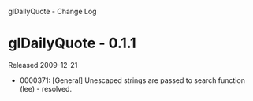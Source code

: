 glDailyQuote - Change Log

glDailyQuote - 0.1.1
====================

Released 2009-12-21

- 0000371: [General] Unescaped strings are passed to search function (lee) - resolved.

